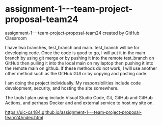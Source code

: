 # assignment-1---team-project-proposal-team24
assignment-1---team-project-proposal-team24 created by GitHub Classroom

I have two branches, test_branch and main. test_branch will be for developing code. Once the code is good to go, I will put it in the main branch by using git merge or by pushing 
it into the remote test_branch on GitHub then pulling it into the local main on my laptop then pushing it into the remote main on github. If these methods do not work, I will use 
another other method such as the GitHub GUI or by copying and pasting code. 

I am doing the project individually. My responsibilities include code development, security, and hosting the site somewhere. 

The tools I plan using include Visual Studio Code, Git, GitHub and GitHub Actions, and perhaps Docker and and external service to host my site on. 

https://uic-cs484.github.io/assignment-1---team-project-proposal-team24/index.html
